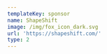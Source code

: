 ```yaml
---
templateKey: sponsor
name: ShapeShift
image: /img/fox_icon_dark.svg
url: 'https://shapeshift.com/'
type: 2
---
```


